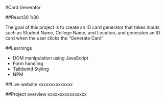 #Card Generator

##React30 1/30

The goal of this project is to create an ID card generator that takes inputs such as Student Name, College Name, and Location, and generates an ID card when the user clicks the “Generate Card”

##Learnings
- DOM manipulation using JavaScript
- Form handling
- Taildwind Styling
- NPM

##Live website
xxxxxxxxxxxxxx

##Project overview
xxxxxxxxxxxxxxxx

